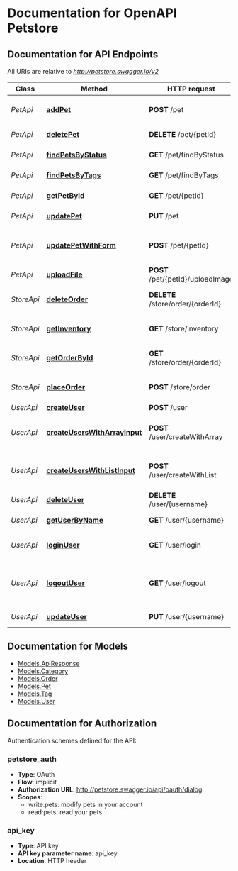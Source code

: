 # Documentation for OpenAPI Petstore

<a id="documentation-for-api-endpoints"></a>
## Documentation for API Endpoints

All URIs are relative to *http://petstore.swagger.io/v2*

Class | Method | HTTP request | Description
------------ | ------------- | ------------- | -------------
*PetApi* | [**addPet**](Apis/PetApi.md#addpet) | **POST** /pet | Add a new pet to the store
*PetApi* | [**deletePet**](Apis/PetApi.md#deletepet) | **DELETE** /pet/{petId} | Deletes a pet
*PetApi* | [**findPetsByStatus**](Apis/PetApi.md#findpetsbystatus) | **GET** /pet/findByStatus | Finds Pets by status
*PetApi* | [**findPetsByTags**](Apis/PetApi.md#findpetsbytags) | **GET** /pet/findByTags | Finds Pets by tags
*PetApi* | [**getPetById**](Apis/PetApi.md#getpetbyid) | **GET** /pet/{petId} | Find pet by ID
*PetApi* | [**updatePet**](Apis/PetApi.md#updatepet) | **PUT** /pet | Update an existing pet
*PetApi* | [**updatePetWithForm**](Apis/PetApi.md#updatepetwithform) | **POST** /pet/{petId} | Updates a pet in the store with form data
*PetApi* | [**uploadFile**](Apis/PetApi.md#uploadfile) | **POST** /pet/{petId}/uploadImage | uploads an image
*StoreApi* | [**deleteOrder**](Apis/StoreApi.md#deleteorder) | **DELETE** /store/order/{orderId} | Delete purchase order by ID
*StoreApi* | [**getInventory**](Apis/StoreApi.md#getinventory) | **GET** /store/inventory | Returns pet inventories by status
*StoreApi* | [**getOrderById**](Apis/StoreApi.md#getorderbyid) | **GET** /store/order/{orderId} | Find purchase order by ID
*StoreApi* | [**placeOrder**](Apis/StoreApi.md#placeorder) | **POST** /store/order | Place an order for a pet
*UserApi* | [**createUser**](Apis/UserApi.md#createuser) | **POST** /user | Create user
*UserApi* | [**createUsersWithArrayInput**](Apis/UserApi.md#createuserswitharrayinput) | **POST** /user/createWithArray | Creates list of users with given input array
*UserApi* | [**createUsersWithListInput**](Apis/UserApi.md#createuserswithlistinput) | **POST** /user/createWithList | Creates list of users with given input array
*UserApi* | [**deleteUser**](Apis/UserApi.md#deleteuser) | **DELETE** /user/{username} | Delete user
*UserApi* | [**getUserByName**](Apis/UserApi.md#getuserbyname) | **GET** /user/{username} | Get user by user name
*UserApi* | [**loginUser**](Apis/UserApi.md#loginuser) | **GET** /user/login | Logs user into the system
*UserApi* | [**logoutUser**](Apis/UserApi.md#logoutuser) | **GET** /user/logout | Logs out current logged in user session
*UserApi* | [**updateUser**](Apis/UserApi.md#updateuser) | **PUT** /user/{username} | Updated user


<a id="documentation-for-models"></a>
## Documentation for Models

 - [Models.ApiResponse](Models/ApiResponse.md)
 - [Models.Category](Models/Category.md)
 - [Models.Order](Models/Order.md)
 - [Models.Pet](Models/Pet.md)
 - [Models.Tag](Models/Tag.md)
 - [Models.User](Models/User.md)


<a id="documentation-for-authorization"></a>
## Documentation for Authorization


Authentication schemes defined for the API:
<a id="petstore_auth"></a>
### petstore_auth

- **Type**: OAuth
- **Flow**: implicit
- **Authorization URL**: http://petstore.swagger.io/api/oauth/dialog
- **Scopes**: 
  - write:pets: modify pets in your account
  - read:pets: read your pets

<a id="api_key"></a>
### api_key

- **Type**: API key
- **API key parameter name**: api_key
- **Location**: HTTP header

